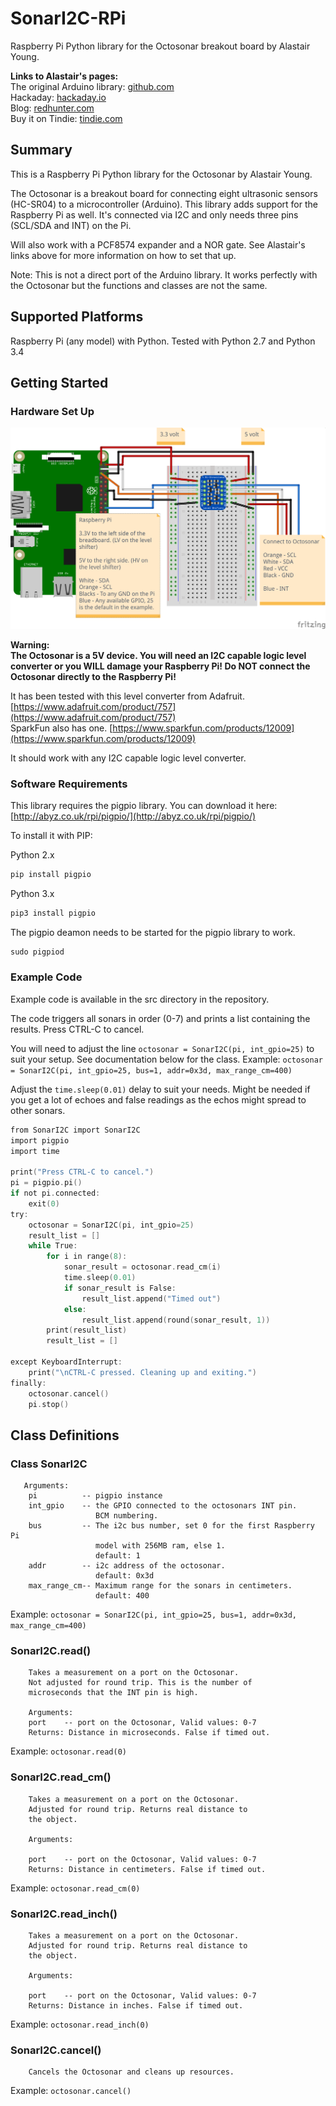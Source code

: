 # SonarI2C-RPi
Raspberry Pi Python library for the Octosonar breakout board by Alastair Young.

<b>Links to Alastair's pages:</b> <br>
The original Arduino library: [github.com](https://github.com/arielnh56/SonarI2C)<br>
Hackaday: [hackaday.io](https://hackaday.io/project/19950-hc-sr04-i2c-octopus-octosonar)<br>
Blog: [redhunter.com](http://redhunter.com/blog/2016/04/28/sonari2c-multiple-hc-sr04-sensors-on-arduino-i2c/)<br>
Buy it on Tindie: [tindie.com](https://www.tindie.com/products/arielnh56/octosonar-connect-8-x-hc-sr04-to-arduino/)<br>

## Summary

This is a Raspberry Pi Python library for the Octosonar by Alastair Young.

The Octosonar is a breakout board for connecting eight ultrasonic sensors (HC-SR04) to a microcontroller (Arduino). This library adds support for the Raspberry Pi as well. It's connected via I2C and only needs three pins (SCL/SDA and INT) on the Pi.

Will also work with a PCF8574 expander and a NOR gate. See Alastair's links above for more information on how to set that up.

Note: This is not a direct port of the Arduino library. It works perfectly with the Octosonar but the functions and classes are not the same.

## Supported Platforms

Raspberry Pi (any model) with Python. Tested with Python 2.7 and Python 3.4

## Getting Started

### Hardware Set Up

![Breadboard Layout for the Octosonar with level converter](https://github.com/GoranLundberg/SonarI2C-RPi/blob/master/extras/Octosonar_I2C_bb.png)

<b>Warning:<br>
The Octosonar is a 5V device. You will need an I2C capable logic level converter or you WILL damage your Raspberry Pi! Do NOT connect the Octosonar directly to the Raspberry Pi!</b>

It has been tested with this level converter from Adafruit.
[https://www.adafruit.com/product/757](https://www.adafruit.com/product/757)<br>
SparkFun also has one.
[https://www.sparkfun.com/products/12009](https://www.sparkfun.com/products/12009)

It should work with any I2C capable logic level converter.


### Software Requirements

This library requires the pigpio library. You can download it here:
[http://abyz.co.uk/rpi/pigpio/](http://abyz.co.uk/rpi/pigpio/)<br>

To install it with PIP:

Python 2.x
```c
pip install pigpio
```

Python 3.x
```c
pip3 install pigpio
```

The pigpio deamon needs to be started for the pigpio library to work.
```c
sudo pigpiod
```

### Example Code

Example code is available in the src directory in the repository.

The code triggers all sonars in order (0-7) and prints a list containing the results. Press CTRL-C to cancel.

You will need to adjust the line ```octosonar = SonarI2C(pi, int_gpio=25)``` to suit your setup. See documentation below for the class. Example: ```octosonar = SonarI2C(pi, int_gpio=25, bus=1, addr=0x3d, max_range_cm=400) ```

Adjust the ```time.sleep(0.01)``` delay to suit your needs. Might be needed if you get a lot of echoes and false readings as the echos might spread to other sonars.

 
```c
from SonarI2C import SonarI2C
import pigpio
import time

print("Press CTRL-C to cancel.")
pi = pigpio.pi()
if not pi.connected:
    exit(0)
try:
    octosonar = SonarI2C(pi, int_gpio=25)
    result_list = []
    while True:
        for i in range(8):
            sonar_result = octosonar.read_cm(i)
            time.sleep(0.01)
            if sonar_result is False:
                result_list.append("Timed out")
            else:
                result_list.append(round(sonar_result, 1))
        print(result_list)
        result_list = []

except KeyboardInterrupt:
    print("\nCTRL-C pressed. Cleaning up and exiting.")
finally:
    octosonar.cancel()
    pi.stop()
```

## Class Definitions

### Class SonarI2C

       Arguments:
        pi          -- pigpio instance
        int_gpio    -- the GPIO connected to the octosonars INT pin.
                       BCM numbering.
        bus         -- The i2c bus number, set 0 for the first Raspberry Pi
                       model with 256MB ram, else 1.
                       default: 1
        addr        -- i2c address of the octosonar.
                       default: 0x3d
        max_range_cm-- Maximum range for the sonars in centimeters.
                       default: 400

Example: ```octosonar = SonarI2C(pi, int_gpio=25, bus=1, addr=0x3d, max_range_cm=400)```

### SonarI2C.read()

        Takes a measurement on a port on the Octosonar.
        Not adjusted for round trip. This is the number of
        microseconds that the INT pin is high.

        Arguments:
        port    -- port on the Octosonar, Valid values: 0-7
        Returns: Distance in microseconds. False if timed out.

Example: ```octosonar.read(0)```

### SonarI2C.read_cm()

        Takes a measurement on a port on the Octosonar.
        Adjusted for round trip. Returns real distance to
        the object.

        Arguments:
        
        port    -- port on the Octosonar, Valid values: 0-7
        Returns: Distance in centimeters. False if timed out.

Example: ```octosonar.read_cm(0)```

### SonarI2C.read_inch()

        Takes a measurement on a port on the Octosonar.
        Adjusted for round trip. Returns real distance to
        the object.

        Arguments:
        
        port    -- port on the Octosonar, Valid values: 0-7
        Returns: Distance in inches. False if timed out.

Example: ```octosonar.read_inch(0)```

### SonarI2C.cancel()

        Cancels the Octosonar and cleans up resources.

Example: ```octosonar.cancel()```
